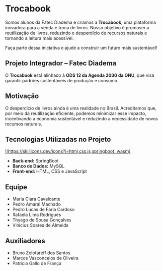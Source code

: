 # Trocabook  

Somos alunos da Fatec Diadema e criamos a **Trocabook**, uma plataforma inovadora para a venda e troca de livros. Nosso objetivo é promover a reutilização de livros, reduzindo o desperdício de recursos naturais e tornando a leitura mais acessível.  

Faça parte dessa iniciativa e ajude a construir um futuro mais sustentável!  

## Projeto Integrador – Fatec Diadema  
O **Trocabook** está alinhado à **ODS 12 da Agenda 2030 da ONU**, que visa garantir padrões sustentáveis de produção e consumo.  

## Motivação  
O desperdício de livros ainda é uma realidade no Brasil. Acreditamos que, por meio da reutilização eficiente, podemos minimizar esse impacto, incentivando a economia sustentável e reduzindo a necessidade de novos recursos naturais.  

## Tecnologias Utilizadas no Projeto
[!(https://skillicons.dev/icons?i=html,css,js,springboot, wasm)](https://skillicons.dev)
- **Back-end:** SpringBoot 
- **Banco de Dados:** MySQL  
- **Front-end:** HTML, CSS e JavaScript  

## Equipe  
- Maria Clara Cavalcante
- Pedro Amaral Machado  
- Pedro Lucas de Faria Cardoso  
- Rafaela Lima Rodrigues
- Thyago de Sousa Gonçalves
- Vinicius Soares de Almeida  

## Auxiliadores  
- Bruno Zolotareff dos Santos  
- Marcos Vasconcelos de Oliveira  
- Patricia Gallo de França

